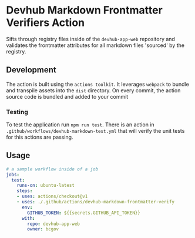 # Devhub Markdown Frontmatter Verifiers Action

Sifts through registry files inside of the `devhub-app-web` repository and validates the frontmatter
attributes for all markdown files 'sourced' by the registry.


## Development

The action is built using the `actions toolkit`. It leverages `webpack` to bundle and transpile assets into
the `dist` directory. On every commit, the action source code is bundled and added to your commit

### Testing

To test the application run `npm run test`. There is an action in `.github/workflows/devhub-markdown-test.yml` that will verify the unit tests for this actions are passing.

## Usage

```yaml
# a sample workflow inside of a job
jobs:
  test:
    runs-on: ubuntu-latest
    steps:
    - uses: actions/checkout@v1
    - uses: ./.github/actions/devhub-markdown-frontmatter-verify
      env:
        GITHUB_TOKEN: ${{secrets.GITHUB_API_TOKEN}}
      with:
        repo: devhub-app-web
        owner: bcgov
```
